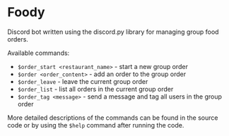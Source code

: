 # Foody
Discord bot written using the discord.py library for managing group food orders.

Available commands:
* `$order_start <restaurant_name>` - start a new group order
* `$order <order_content>` - add an order to the group order
* `$order_leave` - leave the current group order
* `$order_list` - list all orders in the current group order
* `$order_tag <message>` - send a message and tag all users in the group order

More detailed descriptions of the commands can be found in the source code or by using the `$help` command after running the code.